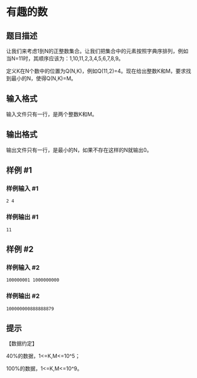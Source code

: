 # 有趣的数

## 题目描述

让我们来考虑1到N的正整数集合。让我们把集合中的元素按照字典序排列，例如当N=11时，其顺序应该为：1,10,11,2,3,4,5,6,7,8,9。

定义K在N个数中的位置为Q(N,K)，例如Q(11,2)=4。现在给出整数K和M，要求找到最小的N，使得Q(N,K)=M。


## 输入格式

输入文件只有一行，是两个整数K和M。


## 输出格式

输出文件只有一行，是最小的N，如果不存在这样的N就输出0。


## 样例 #1

### 样例输入 #1
```
2 4
```

### 样例输出 #1

```
11
```

## 样例 #2

### 样例输入 #2
```
100000001 1000000000
```

### 样例输出 #2

```
100000000888888879
```

## 提示

【数据约定】

40%的数据，1<=K,M<=10^5；

100%的数据，1<=K,M<=10^9。

